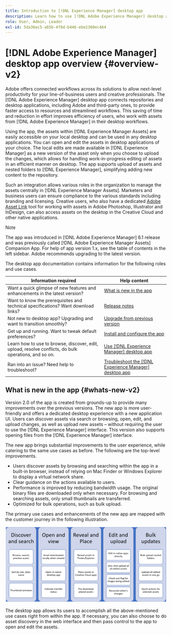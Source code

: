 ```yaml
---
title: Introduction to [!DNL Experience Manager] desktop app
description: Learn how to use [!DNL Adobe Experience Manager] desktop app to optimize the asset management workflows for creative users when using [!DNL Adobe Experience Manager Assets] directly from their desktop.
role: User, Admin, Leader
exl-id: 5da36ac5-ab5b-4f8d-b446-ebe2360ec464
---
```

# [!DNL Adobe Experience Manager] desktop app overview {#overview-v2}

Adobe offers connected workflows across its solutions to allow next-level productivity for your line-of-business users and creative professionals. The [!DNL Adobe Experience Manager] desktop app connects repositories and desktop applications, including Adobe and third-party ones, to provide faster access to resources and streamlined workflows. This saving of time and reduction in effort improves efficiency of users, who work with assets from [!DNL Adobe Experience Manager] in their desktop workflows.

Using the app, the assets within [!DNL Experience Manager Assets] are easily accessible on your local desktop and can be used in any desktop applications. You can open and edit the assets in desktop applications of your choice. The local edits are made available in [!DNL Experience Manager] as a new version of the asset only when you choose to upload the changes, which allows for handling work-in-progress editing of assets in an efficient manner on desktop. The app supports upload of assets and nested folders to [!DNL Experience Manager], simplifying adding new content to the repository.

Such an integration allows various roles in the organization to manage the assets centrally in [!DNL Experience Manager Assets]. Marketers and business users can ensure compliance to the various standards including branding and licensing. Creative users, who also have a dedicated [Adobe Asset Link](https://www.adobe.com/marketing/experience-manager-assets/adobe-asset-link.html) tool for working with assets in Adobe Photoshop, Illustrator and InDesign, can also access assets on the desktop in the Creative Cloud and other native applications.

>[!NOTE]
>
>The app was introduced in [!DNL Adobe Experience Manager] 6.1 release and was previously called [!DNL Adobe Experience Manager Assets] Companion App. For help of app version 1.x, see the table of contents in the left sidebar. Adobe recommends upgrading to the latest version.

The desktop app documentation contains information for the following roles and use cases.

| Information required | Help content |
|--- |--- |
| Want a quick glimpse of new features and enhancements in the latest version? | [What is new in the app](#whats-new-v2) |
| Want to know the prerequisites and technical specifications? Want download links? | [Release notes](release-notes.md) |
| Not new to desktop app? Upgrading and want to transition smoothly? | [Upgrade from previous version](install-upgrade.md#upgrade-from-previous-version) |
| Get up and running. Want to tweak default preferences? | [Install and configure the app](install-upgrade.md) |
| Learn how to use to browse, discover, edit, upload, resolve conflicts, do bulk operations, and so on. | [Use [!DNL Experience Manager] desktop app](using.md) |
| Ran into an issue? Need help to troubleshoot? | [Troubleshoot the [!DNL Experience Manager] desktop app](troubleshoot.md) |

## What is new in the app {#whats-new-v2}

Version 2.0 of the app is created from grounds-up to provide many improvements over the previous versions. The new app is more user-friendly and offers a dedicated desktop experience with a new application UI. Users can discover assets via search or browsing, open, edit, and upload changes, as well as upload new assets – without requiring the user to use the [!DNL Experience Manager] interface. This version also supports opening files from the [!DNL Experience Manager] interface.

The new app brings substantial improvements to the user experience, while catering to the same use cases as before. The following are the top-level improvements.

* Users discover assets by browsing and searching within the app in a built-in browser, instead of relying on Mac Finder or Windows Explorer to display a virtual network share.
* Clear guidance on the actions available to users.
* Performance is improved by reducing bandwidth usage. The original binary files are downloaded only when necessary. For browsing and searching assets, only small thumbnails are transferred.
* Optimized for bulk operations, such as bulk upload.

The primary use cases and enhancements of the new app are mapped with the customer journey in the following illustration.

![What's New in [!DNL Experience Manager] desktop app](assets/aem_desktop_app_usecases_v2.png)

The desktop app allows its users to accomplish all the above-mentioned use cases right from within the app. If necessary, you can also choose to do asset discovery in the web interface and then pass control to the app to open and edit the assets.
